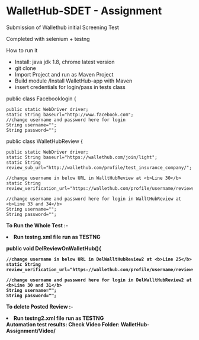 # WalletHub-SDET - Assignment
Submission of Wallethub initial Screening Test 


Completed with selenium + testng

How to run it 

<ul><li>Install: java jdk 1.8, chrome latest version</li> 
	<li>git clone</li> 
	<li>Import Project and run as Maven Project</li> 
	<li>Build module /Install WalletHub-app with Maven</li> 
	<li>insert credentials for login/pass in tests class</li></ul> 

public class Facebooklogin {
 
	public static WebDriver driver;
	static String baseurl="http://www.facebook.com";
	//change username and password here for login
	String username="";
	String password="";
  
  public class WalletHubReview {
	
	public static WebDriver driver;
	static String baseurl="https://wallethub.com/join/light";
	static String review_sub_url="http://wallethub.com/profile/test_insurance_company/";
	
	//change username in below URL in WalltHubReview at <b>Line 30</b>
	static String review_verification_url="https://wallethub.com/profile/username/reviews/";
	
	//change username and password here for login in WalltHubReview at <b>Line 33 and 34</b>
	String username="";
	String password="";
  <b> To Run the Whole Test :-<b>
<ui><li> Run testng.xml file run as <b>TESTNG</b> </li></ul>
  
  public void DelReviewOnWalletHub(){
  
  	//change username in below URL in DelWalltHubReview2 at <b>Line 25</b>
	static String review_verification_url="https://wallethub.com/profile/username/reviews/";
	
	//change username and password here for login in DelWalltHubReview2 at <b>Line 30 and 31</b>
	String username="";
	String password="";
	



<b> To delete Posted Review :-<b>
<ui><li> Run testng2.xml file run as <b>TESTNG</b> </li></ul>
<b>Automation test results:</b> Check Video Folder: <b>WalletHub-Assignment/Video/</b>

